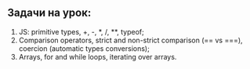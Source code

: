 ## Задачи на урок:

1. JS: primitive types, +, -, *, /, **, typeof;
2. Comparison operators, strict and non-strict comparison (== vs ===), coercion (automatic types conversions);
3. Arrays, for and while loops, iterating over arrays.